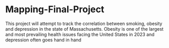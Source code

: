 # Mapping-Final-Project
This project will attempt to track the correlation between smoking, obesity and depression in the state of Massachusetts. Obesity is one of the largest and most prevailing health issues facing the United States in 2023 and depression often goes hand in hand
